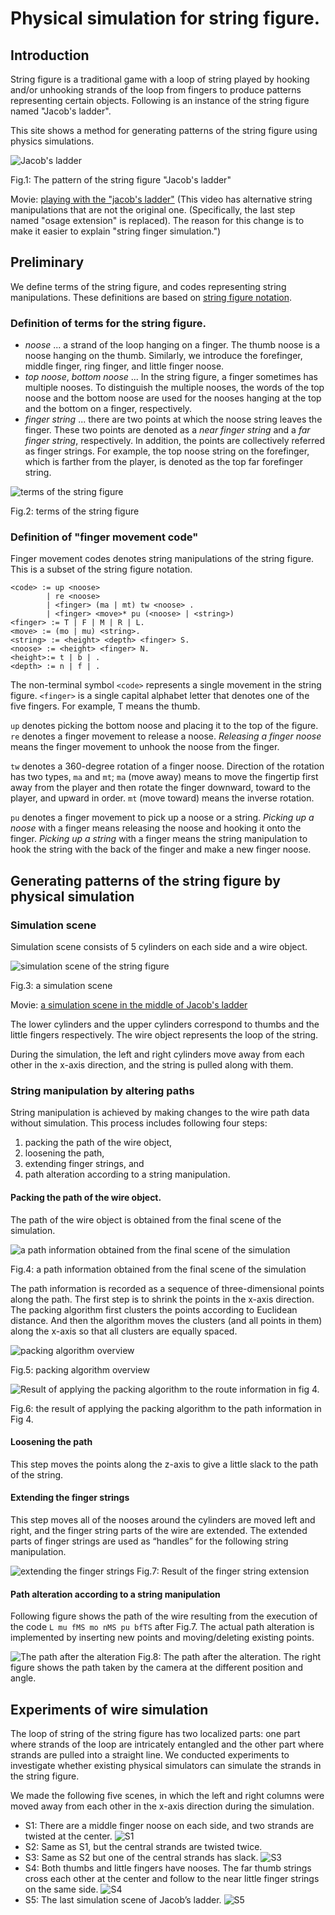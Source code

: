 # Physical simulation for string figure.

## Introduction

String figure is a traditional game with a loop of string played by hooking and/or unhooking strands of the loop from fingers to produce patterns representing certain objects. Following is an instance of the string figure named "Jacob's ladder".

This site shows a method for generating patterns of the string figure using physics simulations.

![Jacob's ladder](imgs/1.color.png)

Fig.1: The pattern of the string figure "Jacob's ladder"

Movie: [playing with the "jacob's ladder"](https://youtu.be/6fOrDCtNgfA)
(This video has alternative string manipulations that are not the original one. (Specifically, the last step named "osage extension" is replaced).  The reason for this change is to make it easier to explain "string finger simulation.")

## Preliminary
We define terms of the string figure, and codes representing string manipulations.
These definitions are based on [string figure notation](https://www.alysion.org/figures/notation.htm).

### Definition of terms for the string figure.
- *noose* ... a strand of the loop hanging on a finger. The thumb noose is a noose hanging on the thumb. Similarly, we introduce the forefinger, middle finger, ring finger, and little finger noose. 
- *top noose*, *bottom noose* ... In the string figure, a finger sometimes has multiple nooses. To distinguish the multiple nooses, the words of the top noose and the bottom noose are used for the nooses hanging at the top and the bottom on a finger, respectively.
- *finger string* ... there are two points at which the noose string leaves the finger.  These two points are denoted as a *near finger string* and a *far finger string*, respectively. In addition, the points are collectively referred as finger strings. For example, the top noose string on the forefinger, which is farther from the player, is denoted as the top far forefinger string. 

![terms of the string figure](imgs/term.png)

Fig.2: terms of the string figure

### Definition of "finger movement code"
Finger movement codes denotes string manipulations of the string figure. This is a subset of the string figure notation.

```bnf
<code> := up <noose>
        | re <noose>
        | <finger> (ma | mt) tw <noose> .
        | <finger> <move>* pu (<noose> | <string>)
<finger> := T | F | M | R | L.
<move> := (mo | mu) <string>.
<string> := <height> <depth> <finger> S.
<noose> := <height> <finger> N.
<height>:= t | b | .
<depth> := n | f | .
```

The non-terminal symbol `<code>` represents a single movement in the string figure. `<finger>` is a single capital alphabet letter that denotes one of the five fingers. For example, T means the thumb. 

`up` denotes picking the bottom noose and placing it to the top of the figure. `re` denotes a finger movement to release a noose. *Releasing a finger noose* means the finger movement to unhook the noose from the finger.

`tw` denotes a 360-degree rotation of a finger noose. Direction of the rotation has two types, `ma` and `mt`; `ma` (move away) means to move the fingertip first away from the player and then rotate the finger downward, toward to the player, and upward in order. `mt` (move toward) means the inverse rotation. 

`pu` denotes a finger movement to pick up a noose or a string. *Picking up a noose* with a finger means releasing the noose and hooking it onto the finger. *Picking up a string* with a finger means the string manipulation to hook the string with the back of the finger and make a new finger noose.

## Generating patterns of the string figure by physical simulation

### Simulation scene
Simulation scene consists of 5 cylinders on each side and a wire object.


![simulation scene of the string figure](imgs/4.png)

Fig.3: a simulation scene

Movie: [a simulation scene in the middle of Jacob's ladder](https://youtu.be/e5aqfLBSoUo)

The lower cylinders and the upper cylinders correspond to thumbs and the little fingers respectively. The wire object represents the loop of the string.

During the simulation, the left and right cylinders move away from each other in the x-axis direction, and the string is pulled along with them. 

### String manipulation by altering paths
String manipulation is achieved by making changes to the wire path data without simulation. This process includes following four steps:
1. packing the path of the wire object,
2. loosening the path, 
3. extending finger strings, and
4. path alteration according to a string manipulation.

#### Packing the path of the wire object.

The path of the wire object is obtained from the final scene of the simulation.

![a path information obtained from the final scene of the simulation](imgs/6_alt.png)

Fig.4: a path information obtained from the final scene of the simulation

The path information is recorded as a sequence of three-dimensional points along the path. The first step is to shrink the points in the x-axis direction. The packing algorithm first clusters the points according to Euclidean distance. And then the algorithm moves the clusters (and all points in them) along the x-axis so that all clusters are equally spaced.

![packing algorithm overview](imgs/packing.png)

Fig.5: packing algorithm overview


![Result of applying the packing algorithm to the route information in fig 4.](imgs/7.0.png)

Fig.6: the result of applying the packing algorithm to the path information in Fig 4.


#### Loosening the path
This step moves the points along the z-axis to give a little slack to the path of the string.

#### Extending the finger strings
This step moves all of the nooses around the cylinders are moved left and right, and the finger string parts of the wire are extended. The extended parts of finger strings are used as “handles” for the following string manipulation.

![extending the finger strings](imgs/7.1.png)
Fig.7: Result of the finger string extension

#### Path alteration according to a string manipulation

Following figure shows the path of the wire resulting from the execution of the code `L mu fMS mo nMS pu bfTS` after Fig.7.
The actual path alteration is implemented by inserting new points and moving/deleting existing points.

![The path after the alteration](imgs/paths2.png)
Fig.8: The path after the alteration. The right figure shows the path taken by the camera at the different position and angle.

## Experiments of wire simulation
The loop of string of the string figure has two localized parts: one part where strands of the loop are intricately entangled and the other part where strands are pulled into a straight line. We conducted experiments to investigate whether existing physical simulators can simulate the strands in the string figure.

We made the following five scenes, in which the left and right columns were moved away from each other in the x-axis direction during the simulation.

- S1: There are a middle finger noose on each side, and two strands are twisted at the center. 
![S1](imgs/9.png)
- S2: Same as S1, but the central strands are twisted twice.
- S3: Same as S2 but one of the central strands has slack.
![S3](imgs/10.png)
- S4: Both thumbs and little fingers have nooses. The far thumb strings cross each other at the center and follow to the near little finger strings on the same side.
![S4](imgs/11.png)
- S5: The last simulation scene of Jacob’s ladder.
![S5](imgs/12.png)

